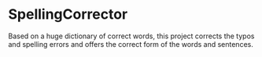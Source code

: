 # SpellingCorrector
Based on a huge dictionary of correct words, this project corrects the typos and spelling errors and offers the correct form of the words and sentences.
